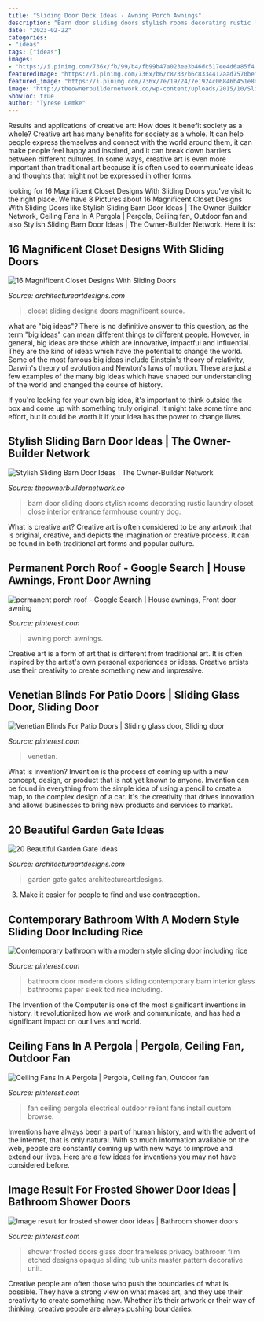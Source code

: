 ```yaml
---
title: "Sliding Door Deck Ideas - Awning Porch Awnings"
description: "Barn door sliding doors stylish rooms decorating rustic laundry closet close interior entrance farmhouse country dog"
date: "2023-02-22"
categories:
- "ideas"
tags: ["ideas"]
images:
- "https://i.pinimg.com/736x/fb/99/b4/fb99b47a023ee3b46dc517ee4d6a85f4.jpg"
featuredImage: "https://i.pinimg.com/736x/b6/c8/33/b6c8334412aad7570beff6fa6bacde3d.jpg"
featured_image: "https://i.pinimg.com/736x/7e/19/24/7e1924c06846b451e8db634a43b7d646.jpg"
image: "http://theownerbuildernetwork.co/wp-content/uploads/2015/10/Sliding-Barn-Door-Ideas-1.jpg"
ShowToc: true
author: "Tyrese Lemke"
---
```



Results and applications of creative art: How does it benefit society as a whole?
Creative art has many benefits for society as a whole. It can help people express themselves and connect with the world around them, it can make people feel happy and inspired, and it can break down barriers between different cultures. In some ways, creative art is even more important than traditional art because it is often used to communicate ideas and thoughts that might not be expressed in other forms.

	

		
looking for 16 Magnificent Closet Designs With Sliding Doors you've visit to the right place. We have 8 Pictures about 16 Magnificent Closet Designs With Sliding Doors like Stylish Sliding Barn Door Ideas | The Owner-Builder Network, Ceiling Fans In A Pergola | Pergola, Ceiling fan, Outdoor fan and also Stylish Sliding Barn Door Ideas | The Owner-Builder Network. Here it is:
		
    
## 16 Magnificent Closet Designs With Sliding Doors

<img loading=lazy src="https://www.architectureartdesigns.com/wp-content/uploads/2016/06/6-14.jpg" onerror="this.onerror=null;this.src='https://tse2.mm.bing.net/th?id=OIP.CtY2e9VAKipbYqcJgKduSQHaJ3&amp;pid=15.1';" alt="16 Magnificent Closet Designs With Sliding Doors">

_Source: architectureartdesigns.com_

>closet sliding designs doors magnificent source. 

	

what are "big ideas"?
There is no definitive answer to this question, as the term "big ideas" can mean different things to different people. However, in general, big ideas are those which are innovative, impactful and influential. They are the kind of ideas which have the potential to change the world.
Some of the most famous big ideas include Einstein's theory of relativity, Darwin's theory of evolution and Newton's laws of motion. These are just a few examples of the many big ideas which have shaped our understanding of the world and changed the course of history.

If you're looking for your own big idea, it's important to think outside the box and come up with something truly original. It might take some time and effort, but it could be worth it if your idea has the power to change lives.

    
## Stylish Sliding Barn Door Ideas | The Owner-Builder Network

<img loading=lazy src="http://theownerbuildernetwork.co/wp-content/uploads/2015/10/Sliding-Barn-Door-Ideas-1.jpg" onerror="this.onerror=null;this.src='https://tse3.mm.bing.net/th?id=OIP.dERCfLIANIeLyz4z6IminQHaJ4&amp;pid=15.1';" alt="Stylish Sliding Barn Door Ideas | The Owner-Builder Network">

_Source: theownerbuildernetwork.co_

>barn door sliding doors stylish rooms decorating rustic laundry closet close interior entrance farmhouse country dog. 

	

What is creative art?
Creative art is often considered to be any artwork that is original, creative, and depicts the imagination or creative process. It can be found in both traditional art forms and popular culture.

    
## Permanent Porch Roof - Google Search | House Awnings, Front Door Awning

<img loading=lazy src="https://i.pinimg.com/736x/7e/19/24/7e1924c06846b451e8db634a43b7d646.jpg" onerror="this.onerror=null;this.src='https://tse4.mm.bing.net/th?id=OIP.9Y07RZ3_b8LA3kVpkC2sXQHaJ3&amp;pid=15.1';" alt="permanent porch roof - Google Search | House awnings, Front door awning">

_Source: pinterest.com_

>awning porch awnings. 

	

Creative art is a form of art that is different from traditional art. It is often inspired by the artist's own personal experiences or ideas. Creative artists use their creativity to create something new and impressive.

    
## Venetian Blinds For Patio Doors | Sliding Glass Door, Sliding Door

<img loading=lazy src="https://i.pinimg.com/736x/1b/53/15/1b53150ddbe3ce68e11121cd8c46506a.jpg" onerror="this.onerror=null;this.src='https://tse4.mm.bing.net/th?id=OIP.x6HLbjDA-deU3CR2XsuL5wHaJ3&amp;pid=15.1';" alt="Venetian Blinds For Patio Doors | Sliding glass door, Sliding door">

_Source: pinterest.com_

>venetian. 

	

What is invention?
Invention is the process of coming up with a new concept, design, or product that is not yet known to anyone. Invention can be found in everything from the simple idea of using a pencil to create a map, to the complex design of a car. It's the creativity that drives innovation and allows businesses to bring new products and services to market.

    
## 20 Beautiful Garden Gate Ideas

<img loading=lazy src="https://www.architectureartdesigns.com/wp-content/uploads/2013/03/Gates-ArchitectureArtDesigns-6.jpg" onerror="this.onerror=null;this.src='https://tse3.mm.bing.net/th?id=OIP.SGeevEAtPGw3-zs_8P6foQAAAA&amp;pid=15.1';" alt="20 Beautiful Garden Gate Ideas">

_Source: architectureartdesigns.com_

>garden gate gates architectureartdesigns. 

	

3. Make it easier for people to find and use contraception.

    
## Contemporary Bathroom With A Modern Style Sliding Door Including Rice

<img loading=lazy src="https://i.pinimg.com/736x/4c/39/1f/4c391f72383f6b17cd146668a37ab1b2.jpg" onerror="this.onerror=null;this.src='https://tse1.mm.bing.net/th?id=OIP.efvboGjdQosnXBYonGmBbgHaJ3&amp;pid=15.1';" alt="Contemporary bathroom with a modern style sliding door including rice">

_Source: pinterest.com_

>bathroom door modern doors sliding contemporary barn interior glass bathrooms paper sleek tcd rice including. 

	

The Invention of the Computer is one of the most significant inventions in history. It revolutionized how we work and communicate, and has had a significant impact on our lives and world.

    
## Ceiling Fans In A Pergola | Pergola, Ceiling Fan, Outdoor Fan

<img loading=lazy src="https://i.pinimg.com/736x/b6/c8/33/b6c8334412aad7570beff6fa6bacde3d.jpg" onerror="this.onerror=null;this.src='https://tse4.mm.bing.net/th?id=OIP.1bICiF-Tda08LW6cf7pV2AHaFj&amp;pid=15.1';" alt="Ceiling Fans In A Pergola | Pergola, Ceiling fan, Outdoor fan">

_Source: pinterest.com_

>fan ceiling pergola electrical outdoor reliant fans install custom browse. 

	

Inventions have always been a part of human history, and with the advent of the internet, that is only natural. With so much information available on the web, people are constantly coming up with new ways to improve and extend our lives. Here are a few ideas for inventions you may not have considered before.

    
## Image Result For Frosted Shower Door Ideas | Bathroom Shower Doors

<img loading=lazy src="https://i.pinimg.com/736x/fb/99/b4/fb99b47a023ee3b46dc517ee4d6a85f4.jpg" onerror="this.onerror=null;this.src='https://tse1.mm.bing.net/th?id=OIP.AGTeVNW87WndnDyz2UlPWgAAAA&amp;pid=15.1';" alt="Image result for frosted shower door ideas | Bathroom shower doors">

_Source: pinterest.com_

>shower frosted doors glass door frameless privacy bathroom film etched designs opaque sliding tub units master pattern decorative unit. 

	

Creative people are often those who push the boundaries of what is possible. They have a strong view on what makes art, and they use their creativity to create something new. Whether it’s their artwork or their way of thinking, creative people are always pushing boundaries.

